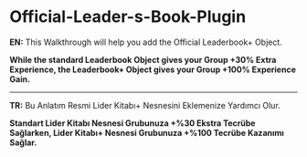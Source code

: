 # Official-Leader-s-Book-Plugin

**EN:**
This Walkthrough will help you add the Official Leaderbook+ Object.

**While the standard Leaderbook Object gives your Group +30% Extra Experience, the Leaderbook+ Object gives your Group +100% Experience Gain.**

------------------------------------------------------------------------------------------------------------------------------------------------------

**TR:**
Bu Anlatım Resmi Lider Kitabı+ Nesnesini Eklemenize Yardımcı Olur.

**Standart Lider Kitabı Nesnesi Grubunuza +%30 Ekstra Tecrübe Sağlarken, Lider Kitabı+ Nesnesi Grubunuza +%100 Tecrübe Kazanımı Sağlar.**

